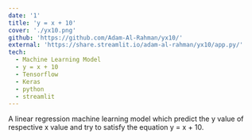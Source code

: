 ```yaml
---
date: '1'
title: 'y = x + 10'
cover: './yx10.png'
github: 'https://github.com/Adam-Al-Rahman/yx10/'
external: 'https://share.streamlit.io/adam-al-rahman/yx10/app.py/'
tech:
  - Machine Learning Model
  - y = x + 10
  - Tensorflow
  - Keras
  - python
  - streamlit
---
```


A linear regression machine learning model which predict the y value of respective x value and try to satisfy the equation y = x + 10.
